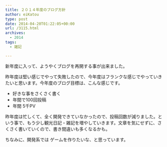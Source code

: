 ```yaml
---
title: ２０１４年度のブログ方針
author: eiKatou
type: post
date: 2014-04-20T01:22:05+00:00
url: /3115.html
archives:
  - 2014
tags:
  - 雑記

---
```

新年度に入って、ようやくブログを再開する事が出来ました。

昨年度は堅い感じでやって失敗したので、今年度はフランクな感じでやっていきたいと思います。今年度のブログ目標は、こんな感じです。

  * 好きな事をさくさく書く
  * 年間で100回投稿
  * 年間 5千PV

昨年度は忙しくて、全く開発できていなかったので、投稿回数が減りました。という事で、もう少し観光日記・雑記を増やしていきます。文章を気にせずに、さくさく書いていくので、書き間違いも多くなるかも。

ちなみに、開発系では ゲームを作りたいな、と思っています。
